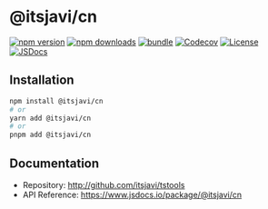 # @itsjavi/cn

[![npm version][npm-version-src]][npm-version-href]
[![npm downloads][npm-downloads-src]][npm-downloads-href] [![bundle][bundle-src]][bundle-href]
[![Codecov][codecov-src]][codecov-href] [![License][license-src]][license-href]
[![JSDocs][jsdocs-src]][jsdocs-href]

## Installation

```bash
npm install @itsjavi/cn
# or
yarn add @itsjavi/cn
# or
pnpm add @itsjavi/cn
```

## Documentation

- Repository: http://github.com/itsjavi/tstools
- API Reference: https://www.jsdocs.io/package/@itsjavi/cn

<!-- Badges -->

[npm-version-src]: https://img.shields.io/npm/v/@itsjavi/cn?style=flat&colorA=18181B&colorB=F0DB4F
[npm-version-href]: https://npmjs.com/package/@itsjavi/cn
[npm-downloads-src]:
  https://img.shields.io/npm/dm/@itsjavi/cn?style=flat&colorA=18181B&colorB=F0DB4F
[npm-downloads-href]: https://npmjs.com/package/@itsjavi/cn
[codecov-src]:
  https://img.shields.io/codecov/c/gh/itsjavi/tstools/main?style=flat&colorA=18181B&colorB=F0DB4F
[codecov-href]: https://codecov.io/gh/itsjavi/tstools
[bundle-src]:
  https://img.shields.io/bundlephobia/minzip/@itsjavi/cn?style=flat&colorA=18181B&colorB=F0DB4F
[bundle-href]: https://bundlephobia.com/result?p=@itsjavi/cn
[license-src]:
  https://img.shields.io/github/license/itsjavi/tstools.svg?style=flat&colorA=18181B&colorB=F0DB4F
[license-href]: https://github.com/itsjavi/tstools/blob/main/LICENSE
[jsdocs-src]:
  https://img.shields.io/badge/jsDocs.io-API%20Reference-18181B?style=flat&colorA=18181B&colorB=F0DB4F
[jsdocs-href]: https://www.jsdocs.io/package/@itsjavi/cn
